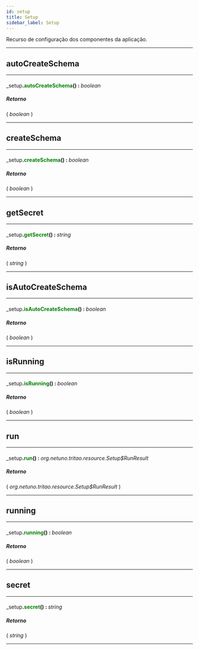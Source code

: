 ```yaml
---
id: setup
title: Setup
sidebar_label: Setup
---
```


Recurso de configuração dos componentes da aplicação.

---

## autoCreateSchema

---

#### <span style="font-weight: normal">_setup</span>.<span style="color: #008000">autoCreateSchema</span>() : <span style="font-weight: normal; font-style: italic;">boolean</span>
##### Retorno

( _boolean_ )


---

## createSchema

---

#### <span style="font-weight: normal">_setup</span>.<span style="color: #008000">createSchema</span>() : <span style="font-weight: normal; font-style: italic;">boolean</span>
##### Retorno

( _boolean_ )


---

## getSecret

---

#### <span style="font-weight: normal">_setup</span>.<span style="color: #008000">getSecret</span>() : <span style="font-weight: normal; font-style: italic;">string</span>
##### Retorno

( _string_ )


---

## isAutoCreateSchema

---

#### <span style="font-weight: normal">_setup</span>.<span style="color: #008000">isAutoCreateSchema</span>() : <span style="font-weight: normal; font-style: italic;">boolean</span>
##### Retorno

( _boolean_ )


---

## isRunning

---

#### <span style="font-weight: normal">_setup</span>.<span style="color: #008000">isRunning</span>() : <span style="font-weight: normal; font-style: italic;">boolean</span>
##### Retorno

( _boolean_ )


---

## run

---

#### <span style="font-weight: normal">_setup</span>.<span style="color: #008000">run</span>() : <span style="font-weight: normal; font-style: italic;">org.netuno.tritao.resource.Setup$RunResult</span>
##### Retorno

( _org.netuno.tritao.resource.Setup$RunResult_ )


---

## running

---

#### <span style="font-weight: normal">_setup</span>.<span style="color: #008000">running</span>() : <span style="font-weight: normal; font-style: italic;">boolean</span>
##### Retorno

( _boolean_ )


---

## secret

---

#### <span style="font-weight: normal">_setup</span>.<span style="color: #008000">secret</span>() : <span style="font-weight: normal; font-style: italic;">string</span>
##### Retorno

( _string_ )


---

